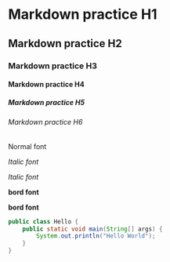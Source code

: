 # Markdown practice H1
## Markdown practice H2
### Markdown practice H3
#### Markdown practice H4
##### Markdown practice H5
###### Markdown practice H6

Normal font

*Italic font*

_Italic font_

**bord font**

__bord font__

```java
public class Hello {
    public static void main(String[] args) {
        System.out.println("Hello World");
    }
}
```
